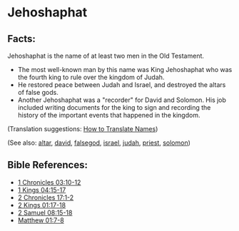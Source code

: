 # Jehoshaphat #

## Facts: ##

Jehoshaphat is the name of at least two men in the Old Testament.

* The most well-known man by this name was King Jehoshaphat who was the fourth king to rule over the kingdom of Judah.
* He restored peace between Judah and Israel, and destroyed the altars of false gods.
* Another Jehoshaphat was a "recorder" for David and Solomon. His job included writing documents for the king to sign and recording the history of the important events that happened in the kingdom.

(Translation suggestions: [How to Translate Names](https://git.door43.org/Door43/en-ta-translate-vol1/src/master/content/translate_names.md))

(See also: [altar](../other/altar.md), [david](../other/david.md), [falsegod](../kt/falsegod.md), [israel](../other/israel.md), [judah](../other/judah.md), [priest](../kt/priest.md), [solomon](../other/solomon.md))

## Bible References: ##

* [1 Chronicles 03:10-12](https://door43.org/en/bible/notes/1ch/03/10)
* [1 Kings 04:15-17](https://door43.org/en/bible/notes/1ki/04/15)
* [2 Chronicles 17:1-2](https://door43.org/en/bible/notes/2ch/17/01)
* [2 Kings 01:17-18](https://door43.org/en/bible/notes/2ki/01/17)
* [2 Samuel 08:15-18](https://door43.org/en/bible/notes/2sa/08/15)
* [Matthew 01:7-8](https://door43.org/en/bible/notes/mat/01/07)

